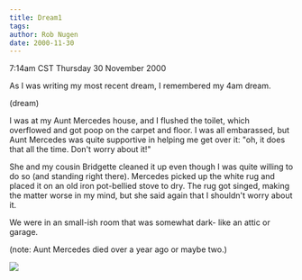 ```yaml
---
title: Dream1
tags: 
author: Rob Nugen
date: 2000-11-30
---
```


<title></title>
<p class=date>7:14am CST Thursday 30 November 2000

<p>As I was writing my most recent dream, I remembered my 4am dream.

<p class=note>(dream)

<p class=dream>I was at my Aunt Mercedes house, and I flushed the
toilet, which overflowed and got poop on the carpet and floor.  I was
all embarassed, but Aunt Mercedes was quite supportive in helping me
get over it: "oh, it does that all the time.  Don't worry about it!"

<p class=dream>She and my cousin Bridgette cleaned it up even though I
was quite willing to do so (and standing right there).  Mercedes
picked up the white rug and placed it on an old iron pot-bellied stove
to dry.  The rug got singed, making the matter worse in my mind, but
she said again that I shouldn't worry about it.

<p class=dream>We were in an small-ish room that was somewhat dark-
like an attic or garage.

<p>(note:  Aunt Mercedes died over a year ago or maybe two.)

<p><img src='/images/rob/wL-ROB.gif'>

